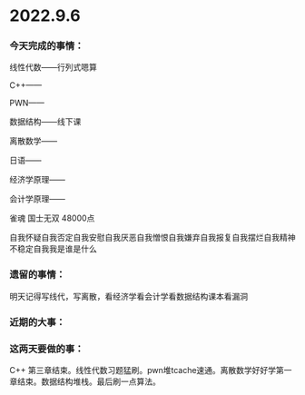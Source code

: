 # 2022.9.6

### 今天完成的事情：

线性代数——行列式嗯算

C++——

PWN——

数据结构——线下课

离散数学——

日语——

经济学原理——

会计学原理——

雀魂 国士无双 48000点

自我怀疑自我否定自我安慰自我厌恶自我憎恨自我嫌弃自我报复自我摆烂自我精神不稳定自我我是谁是什么

### 遗留的事情：

明天记得写线代，写离散，看经济学看会计学看数据结构课本看漏洞

### 近期的大事：

### 这两天要做的事：

C++ 第三章结束。线性代数习题猛刷。pwn堆tcache速通。离散数学好好学第一章结束。数据结构堆栈。最后刷一点算法。

